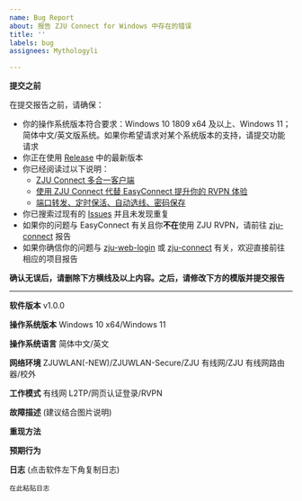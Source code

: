 ```yaml
---
name: Bug Report
about: 报告 ZJU Connect for Windows 中存在的错误
title: ''
labels: bug
assignees: Mythologyli

---
```


**提交之前**

在提交报告之前，请确保：
+ 你的操作系统版本符合要求：Windows 10 1809 x64 及以上、Windows 11；简体中文/英文版系统。如果你希望请求对某个系统版本的支持，请提交功能请求
+ 你正在使用 [Release](https://github.com/Mythologyli/ZJU-Connect-for-Windows/releases) 中的最新版本
+ 你已经阅读过以下说明：
    + [ZJU Connect 多合一客户端](https://www.cc98.org/topic/5704061)
    + [使用 ZJU Connect 代替 EasyConnect 提升你的 RVPN 体验](https://www.cc98.org/topic/5521873)
    + [端口转发、定时保活、自动选线、密码保存](https://www.cc98.org/topic/5570875)
+ 你已搜索过现有的 [Issues](https://github.com/Mythologyli/ZJU-Connect-for-Windows/issues?q=is%3Aissue) 并且未发现重复
+ 如果你的问题与 EasyConnect 有关且你**不在**使用 ZJU RVPN，请前往 [zju-connect](https://github.com/Mythologyli/zju-connect) 报告
+ 如果你确信你的问题与 [zju-web-login](https://github.com/Mythologyli/zju-web-login) 或 [zju-connect](https://github.com/Mythologyli/zju-connect) 有关，欢迎直接前往相应的项目报告

**确认无误后，请删除下方横线及以上内容。之后，请修改下方的模版并提交报告**

---

**软件版本**
v1.0.0

**操作系统版本**
Windows 10 x64/Windows 11

**操作系统语言**
简体中文/英文

**网络环境**
ZJUWLAN(-NEW)/ZJUWLAN-Secure/ZJU 有线网/ZJU 有线网路由器/校外

**工作模式**
有线网 L2TP/网页认证登录/RVPN

**故障描述** (建议结合图片说明)


**重现方法**


**预期行为**


**日志** (点击软件左下角复制日志)
```
在此粘贴日志
```
